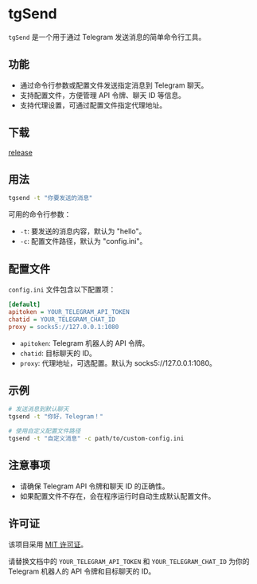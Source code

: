 # tgSend

`tgSend` 是一个用于通过 Telegram 发送消息的简单命令行工具。

## 功能

- 通过命令行参数或配置文件发送指定消息到 Telegram 聊天。
- 支持配置文件，方便管理 API 令牌、聊天 ID 等信息。
- 支持代理设置，可通过配置文件指定代理地址。

## 下载

[release](https://github.com/Jisxu/tgsend/releases)

## 用法

```bash
tgsend -t "你要发送的消息"
```

可用的命令行参数：

- `-t`: 要发送的消息内容，默认为 "hello"。
- `-c`: 配置文件路径，默认为 "config.ini"。

## 配置文件

`config.ini` 文件包含以下配置项：

```ini
[default]
apitoken = YOUR_TELEGRAM_API_TOKEN
chatid = YOUR_TELEGRAM_CHAT_ID
proxy = socks5://127.0.0.1:1080
```

- `apitoken`: Telegram 机器人的 API 令牌。
- `chatid`: 目标聊天的 ID。
- `proxy`: 代理地址，可选配置。默认为 socks5://127.0.0.1:1080。

## 示例

```bash
# 发送消息到默认聊天
tgsend -t "你好，Telegram！"

# 使用自定义配置文件路径
tgsend -t "自定义消息" -c path/to/custom-config.ini
```

## 注意事项

- 请确保 Telegram API 令牌和聊天 ID 的正确性。
- 如果配置文件不存在，会在程序运行时自动生成默认配置文件。

## 许可证

该项目采用 [MIT 许可证](LICENSE)。

请替换文档中的 `YOUR_TELEGRAM_API_TOKEN` 和 `YOUR_TELEGRAM_CHAT_ID` 为你的 Telegram 机器人的 API 令牌和目标聊天的 ID。
